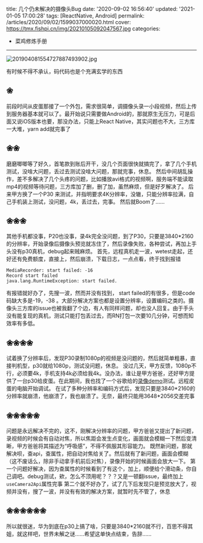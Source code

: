 title: 几个仍未解决的摄像头Bug
date: '2020-09-02 16:56:40'
updated: '2021-01-05 17:00:28'
tags: [ReactNative, Android]
permalink: /articles/2020/09/02/1599037000020.html
cover: https://tmx.fishpi.cn/img/20210105092047567.jpg
categories: 
- 菜鸡修炼手册
---
![201904081554727887493902.jpg](https://tmx.fishpi.cn/img/20210105092047567.jpg)

有时候不得不承认，码代码也是个充满玄学的东西

## ❀

前段时间从皮蛋那接了一个外包，需求很简单，调摄像头录一小段视频，然后上传到服务器基本就可以了。最开始说只需要做Android的，那就原生无压力，可是后面又说iOS版本也要，那没办法，只能上React Native，其实问题也不大，三方库一大堆，yarn add就完事了

## ❀❀

磨磨唧唧等了好久，首笔款到账后开干，没几个页面很快就搞完了，拿了几个手机测试，没啥大问题，丢过去测试没啥大问题，那就完事，休息。
然后中间胡乱操作，差不多解决了几个头疼的问题，比如播放avi格式的视频啊，服务端不能读取mp4的视频等待问题，三方库加了删，删了加，虽然麻烦，但是好歹解决了。
后来甲方换了一个P30 来测试，并指明要求4K分辨率，没辙，只能分辨率拉满，自己手机装上测试，没问题，4k，丢过去，完事。
然后就Boom了……

## ❀❀❀

其他手机都没事，P20也没事，录4k完全没问题，到了P30，只要是3840*2160的分辨率，开始录像后摄像头预览就冻住了，然后录像失败，各种尝试，再加上手头没有p30真机，debug起来贼麻烦。
首先，远程真机走一波，wetest走起，还好还有免费额度，直接上，然后崩溃，下载日志，一点点看，终于找到报错

```
MediaRecorder: start failed: -16
Record start failed
java.lang.RuntimeException: start failed.
```

有报错就好办了，先搜一波，然而并没有找到， start failed的有很多，但是code码缺大多是-19，-38 。大部分解决方案也都是设置分辨率，设置编码之类的。摄像头三方库的issue也被我翻了个边，有人有同样问题，却也没人回复。由于手头没有能复现的真机，测试只能打包丢过去，而RN打包一次要10几分钟，可想而知效率有多低。

## ❀❀❀❀

试着换了分辨率后，发现P30录制1080p的视频是没问题的，然后就简单粗暴，直接判机型，p30就给1080p，测试没问题，休息。
没过几天，甲方反馈，1080p不行，必须要4k，手机支持4k必须给我4k。没办法，谁让是甲方爸爸，还好甲方提供了一台p30给皮蛋。在此期间，我也找了一个谷歌给的[录像demo](https://github.com/android/camera-samples)测试。远程皮蛋的电脑开始调试。
在试了多种分辨率和编码方式后，发现只要是3840\*2160的分辨率就崩溃，他崩溃了，我也崩溃了。无奈，最终只能用3648\*2056交差完事

## ❀❀❀❀❀

问题是永远解决不完的，这不，刚解决分辨率的问题，甲方爸爸又提出了新问题，录视频的时候会有自动对焦，所以焦距会发生点变化，画面就会模糊一下然后变清晰，甲方爸爸将其描述为“呼吸感”，不得不佩服其形容能力。
既然新问题，那就解决呗，查api，查属性，把自动对焦给关了。然后就有了新问题，画面会模糊（这不废话么，除非手动拿手机前后对焦），录像开始的时候画面会放大一下。
第一个问题好解决，因为查属性的时候看到了有这个，加上，顺便给个滑动条，你自己调吧。debug测试，欸，怎么不顶用呢？？？又是一顿翻issue，最终加上`useCamera2Api`属性完事
第二个就不好办了，试了几下后发现只是预览放大了，视频并没有，搜了一波，并没有有效的解决方案，就暂时先不管了，休息

## ❀❀❀❀❀❀

所以就很迷，华为到底在p30上搞了啥，只要是3840\*2160就不行，百思不得其姐，就这样吧，世界未解之谜……希望这单快点结束，告辞……

